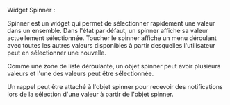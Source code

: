 Widget Spinner :


Spinner est un widget qui permet de sélectionner rapidement une valeur dans un ensemble. Dans l'état par défaut, un spinner affiche sa valeur actuellement sélectionnée. Toucher le spinner affiche un menu déroulant avec toutes les autres valeurs disponibles à partir desquelles l'utilisateur peut en sélectionner une nouvelle.

Comme une zone de liste déroulante, un objet spinner peut avoir plusieurs valeurs et l'une des valeurs peut être sélectionnée.

Un rappel peut être attaché à l'objet spinner pour recevoir des notifications lors de la sélection d'une valeur à partir de l'objet spinner.
